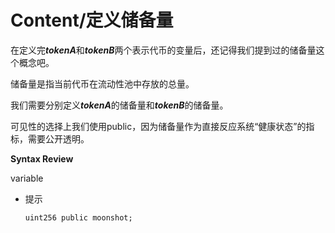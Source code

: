 # Content/定义储备量

在定义完***tokenA***和***tokenB***两个表示代币的变量后，还记得我们提到过的储备量这个概念吧。

储备量是指当前代币在流动性池中存放的总量。

我们需要分别定义***tokenA***的储备量和***tokenB***的储备量。

可见性的选择上我们使用public，因为储备量作为直接反应系统“健康状态”的指标，需要公开透明。

**Syntax Review**

variable

- 提示
    
    ```solidity
    uint256 public moonshot;
    ```
    
